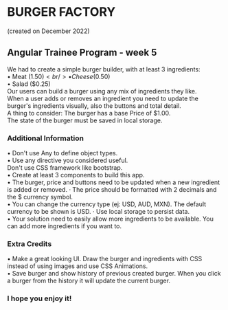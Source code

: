 # BURGER FACTORY
(created on December 2022)
<br/>

## Angular Trainee Program - week 5

We had to create a simple burger builder, with at least 3 ingredients: <br/>
• Meat ($1.50)<br/>
• Cheese ($0.50)<br/>
• Salad ($0.25)<br/>
Our users can build a burger using any mix of ingredients they like.<br/>
When a user adds or removes an ingredient you need to update the burger's ingredients visually, also the buttons and total detail.<br/>
A thing to consider: The burger has a base Price of $1.00. <br/>
The state of the burger must be saved in local storage.<br/>

### Additional Information

• Don't use Any to define object types.<br/>
• Use any directive you considered useful.<br/>
Don't use CSS framework like bootstrap.<br/>
• Create at least 3 components to build this app.<br/>
• The burger, price and buttons need to be updated when a new ingredient is added or removed. · The price should be formatted with 2 decimals and the $ currency symbol. <br/>
• You can change the currency type (ej: USD, AUD, MXN). The default currency to be shown is USD. · Use local storage to persist data.<br/>
• Your solution need to easily allow more ingredients to be available. You can add more ingredients if you want to.<br/>

### Extra Credits

• Make a great looking UI. Draw the burger and ingredients with CSS instead of using images and use CSS Animations.<br/>
• Save burger and show history of previous created burger. When you click a burger from the history it will update the current burger.<br/>

### I hope you enjoy it!
